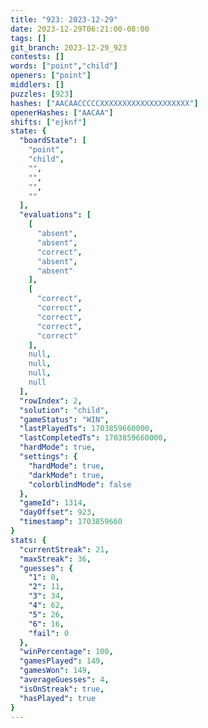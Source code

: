 ```yaml
---
title: "923: 2023-12-29"
date: 2023-12-29T06:21:00-08:00
tags: []
git_branch: 2023-12-29_923
contests: []
words: ["point","child"]
openers: ["point"]
middlers: []
puzzles: [923]
hashes: ["AACAACCCCCXXXXXXXXXXXXXXXXXXXX"]
openerHashes: ["AACAA"]
shifts: ["ejknf"]
state: {
  "boardState": [
    "point",
    "child",
    "",
    "",
    "",
    ""
  ],
  "evaluations": [
    [
      "absent",
      "absent",
      "correct",
      "absent",
      "absent"
    ],
    [
      "correct",
      "correct",
      "correct",
      "correct",
      "correct"
    ],
    null,
    null,
    null,
    null
  ],
  "rowIndex": 2,
  "solution": "child",
  "gameStatus": "WIN",
  "lastPlayedTs": 1703859660000,
  "lastCompletedTs": 1703859660000,
  "hardMode": true,
  "settings": {
    "hardMode": true,
    "darkMode": true,
    "colorblindMode": false
  },
  "gameId": 1314,
  "dayOffset": 923,
  "timestamp": 1703859660
}
stats: {
  "currentStreak": 21,
  "maxStreak": 36,
  "guesses": {
    "1": 0,
    "2": 11,
    "3": 34,
    "4": 62,
    "5": 26,
    "6": 16,
    "fail": 0
  },
  "winPercentage": 100,
  "gamesPlayed": 149,
  "gamesWon": 149,
  "averageGuesses": 4,
  "isOnStreak": true,
  "hasPlayed": true
}
---
```

<!-- more -->
